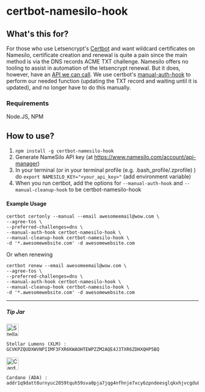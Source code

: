 # certbot-namesilo-hook

## What's this for?
For those who use Letsencrypt's [Certbot](https://certbot.eff.org) and want wildcard certificates on Namesilo, certificate creation and renewal is quite a pain since the main method is via the DNS records ACME TXT challenge. Namesilo offers no tooling to assist in automation of the letsencrypt renewal. But it does, however, have an [API we can call](https://www.namesilo.com/api-reference#dns/dns-add-record). We use certbot's [manual-auth-hook](https://certbot.eff.org/docs/using.html#pre-and-post-validation-hooks) to perform our needed function (updating the TXT record and waiting until it is updated), and no longer have to do this manually.

### Requirements
Node.JS, NPM

## How to use?

1. ````npm install -g certbot-namesilo-hook````
2. Generate NameSilo API key (at https://www.namesilo.com/account/api-manager)
3. In your terminal (or in your terminal profile (e.g. .bash_profile/.zprofile) ) do ````export NAMESILO_KEY="<your_api_key>"```` (add environment variable)
4. When you run certbot, add the options for ````--manual-auth-hook```` and ````--manual-cleanup-hook```` to be certbot-namesilo-hook

#### Example Usage
````shell
certbot certonly --manual --email awesomeemail@wow.com \
--agree-tos \
--preferred-challenges=dns \
--manual-auth-hook certbot-namesilo-hook \
--manual-cleanup-hook certbot-namesilo-hook \
-d '*.awesomewebsite.com' -d awesomewebsite.com
````
Or when renewing
````shell
certbot renew --email awesomeemail@wow.com \
--agree-tos \
--preferred-challenges=dns \
--manual-auth-hook certbot-namesilo-hook \
--manual-cleanup-hook certbot-namesilo-hook \
-d '*.awesomewebsite.com' -d awesomewebsite.com
````



---
##### Tip Jar

<img src="https://upload.wikimedia.org/wikipedia/commons/5/56/Stellar_Symbol.png" alt="Stellar" height="32"/>

```
Stellar Lumens (XLM) : 
GCVKPZQUDXWVNPIIMF3FXR6KWAOHTEWPZZM2AQE4J3TXR6ZDHXQHP5BQ
```

<img src="https://upload.wikimedia.org/wikipedia/commons/1/19/Coin-ada-big.svg" alt="Cardano" height="32">

```
Cardano (ADA) : 
addr1q9datt8urnyuc2059tquh59sva0pja7jqg4nfhnje7xcy6zpndeesglqkxhjvcgdu820flcecjzunwp6qen4yr92gm6smssug8
```
